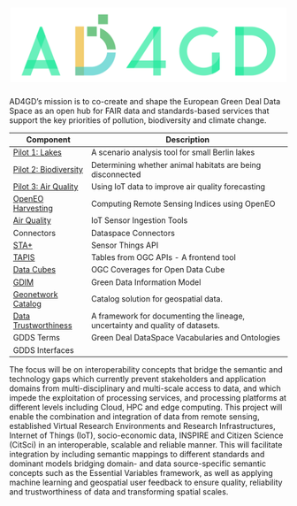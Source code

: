 <h1 align="center">
  <img src="https://raw.githubusercontent.com/AD4GD/.github/main/profile/logo.svg" alt="AD4GD Logo" width="500"/>
</h1>

AD4GD’s mission is to co-create and shape the European Green Deal Data Space as an open hub for FAIR data and standards-based services that support the key priorities of pollution, biodiversity and climate change.


| Component               | Description                                                                                                        |
|-------------------------|--------------------------------------------------------------------------------------------------------------------|
| [Pilot 1: Lakes](https://github.com/AD4GD/pilot-1-water-quality-semantics)  | A scenario analysis tool for small Berlin lakes                |
| [Pilot 2: Biodiversity](https://github.com/AD4GD/pilot-2)                   | Determining whether animal habitats are being disconnected     |
| [Pilot 3: Air Quality](https://github.com/AD4GD/pilot-3-air-quality)        | Using IoT data to improve air quality forecasting              |
| [OpenEO Harvesting](https://github.com/AD4GD/Component-openEO-harvester)    | Computing Remote Sensing Indices using OpenEO                  |
| [Air Quality](https://github.com/AD4GD/component-ingestion)                 | IoT Sensor Ingestion Tools                                     |
| Connectors                                                                  | Dataspace Connectors                                           |
| [STA+](https://github.com/AD4GD/Component-STAplus_Server)                   | Sensor Things API                                              |
| [TAPIS](https://github.com/AD4GD/Component-TAPIS)                           | Tables from OGC APIs - A frontend tool                         |
| [Data Cubes](https://github.com/AD4GD/Component-OAPI_CoveragesForODC)       | OGC Coverages for Open Data Cube                               |
| [GDIM](https://github.com/AD4GD/GDIM)                                       |  Green Data Information Model                                  |
| [Geonetwork Catalog](https://github.com/AD4GD/Component-GeoNetwork)         | Catalog solution for geospatial data.                          |
| [Data Trustworthiness](https://github.com/AD4GD/Component-Data-Trustworthiness-Framework)  | A framework for documenting the lineage, uncertainty and quality of datasets. |
| GDDS Terms                                                                  | Green Deal DataSpace Vacabularies and Ontologies               |
| GDDS Interfaces         |                                                                               |

The focus will be on interoperability concepts that bridge the semantic and technology gaps which currently prevent stakeholders and application domains from multi-disciplinary and multi-scale access to data, and which impede the exploitation of processing services, and processing platforms at different levels including Cloud, HPC and edge computing.
This project will enable the combination and integration of data from remote sensing, established Virtual Research Environments and Research Infrastructures, Internet of Things (IoT), socio-economic data, INSPIRE and Citizen Science (CitSci) in an interoperable, scalable and reliable manner. This will facilitate integration by including semantic mappings to different standards and dominant models bridging domain- and data source-specific semantic concepts such as the Essential Variables framework, as well as applying machine learning and geospatial user feedback to ensure quality, reliability and trustworthiness of data and transforming spatial scales.


